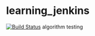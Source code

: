 # learning_jenkins
[![Build Status](http://ec2-54-209-108-214.compute-1.amazonaws.com/job/connect-jenkins-to-github/badge/icon)](http://ec2-54-209-108-214.compute-1.amazonaws.com/job/connect-jenkins-to-github/) algorithm testing

